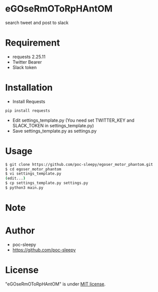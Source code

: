 # eGOseRmOToRpHAntOM

search tweet and post to slack

# Requirement

* requests 2.25.11
* Twitter Bearer
* Slack token

# Installation

* Install Requests

```bash
pip install requests
```

* Edit settings_template.py (You need set TWITTER_KEY and SLACK_TOKEN in settings_template.py)
* Save settings_template.py as settings.py

# Usage

```bash
$ git clone https://github.com/poc-sleepy/egoser_motor_phantom.git
$ cd egoser_motor_phantom
$ vi settings_template.py
(edit...)
$ cp settings_template.py settings.py
$ python3 main.py
```

# Note

# Author

* poc-sleepy
* https://github.com/poc-sleepy

# License

"eGOseRmOToRpHAntOM" is under [MIT license](https://en.wikipedia.org/wiki/MIT_License).
